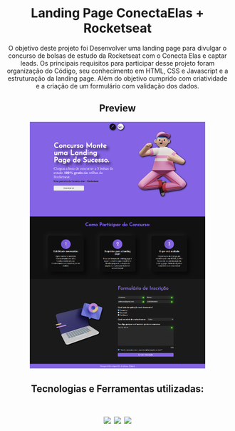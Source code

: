 <div align="center">
  
# Landing Page ConectaElas + Rocketseat
 
O objetivo deste projeto foi Desenvolver uma landing page para divulgar o concurso de bolsas de estudo da Rocketseat com o Conecta Elas e captar leads. 
Os principais requisitos para participar desse projeto foram organização do Código, seu conhecimento em HTML, CSS e Javascript e a estruturação da landing page. 
Além do objetivo cumprido com criatividade e a criação de um formulário com validação dos dados.
  
## Preview

 <a href="https://andressaribeiroo.github.io/Concurso-Landing-Page/"><img width="78%" src="./img/landingPage.png" alt="Project-preview" /></a>

## Tecnologias e Ferramentas utilizadas:

<h1 align='center'>
<img src="https://img.shields.io/badge/HTML5-E34F26?style=for-the-badge&logo=html5&logoColor=white" />
<img src="https://img.shields.io/badge/CSS3-1572B6?style=for-the-badge&logo=css3&logoColor=white" />
<img src="https://img.shields.io/badge/JavaScript-F7DF1E?style=for-the-badge&logo=javascript&logoColor=black" />
</h1>
</div>
